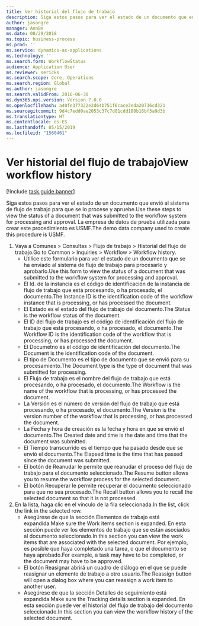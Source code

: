 ```yaml
---
title: Ver historial del flujo de trabajo
description: Siga estos pasos para ver el estado de un documento que envió al sistema de flujo de trabajo para que se lo procese y apruebe.
author: jasongre
manager: AnnBe
ms.date: 08/29/2018
ms.topic: business-process
ms.prod: ''
ms.service: dynamics-ax-applications
ms.technology: ''
ms.search.form: WorkflowStatus
audience: Application User
ms.reviewer: sericks
ms.search.scope: Core, Operations
ms.search.region: Global
ms.author: jasongre
ms.search.validFrom: 2016-06-30
ms.dyn365.ops.version: Version 7.0.0
ms.openlocfilehash: a40fe377322e2d64b751f6cace3eda20736cd321
ms.sourcegitcommit: 9d4c7edd0ae2053c37c7d81cdd180b16bf3a9d3b
ms.translationtype: HT
ms.contentlocale: es-ES
ms.lasthandoff: 05/15/2019
ms.locfileid: "1560461"
---
```

# <a name="view-workflow-history"></a><span data-ttu-id="c46ac-103">Ver historial del flujo de trabajo</span><span class="sxs-lookup"><span data-stu-id="c46ac-103">View workflow history</span></span>

[!include [task guide banner](../../includes/task-guide-banner.md)]

<span data-ttu-id="c46ac-104">Siga estos pasos para ver el estado de un documento que envió al sistema de flujo de trabajo para que se lo procese y apruebe.</span><span class="sxs-lookup"><span data-stu-id="c46ac-104">Use these steps to view the status of a document that was submitted to the workflow system for processing and approval.</span></span> <span data-ttu-id="c46ac-105">La empresa de datos de prueba utilizada para crear este procedimiento es USMF.</span><span class="sxs-lookup"><span data-stu-id="c46ac-105">The demo data company used to create this procedure is USMF.</span></span>

1. <span data-ttu-id="c46ac-106">Vaya a Comunes > Consultas > Flujo de trabajo > Historial del flujo de trabajo.</span><span class="sxs-lookup"><span data-stu-id="c46ac-106">Go to Common > Inquiries > Workflow > Workflow history.</span></span>
    * <span data-ttu-id="c46ac-107">Utilice este formulario para ver el estado de un documento que se ha enviado al sistema de flujo de trabajo para procesarlo y aprobarlo.</span><span class="sxs-lookup"><span data-stu-id="c46ac-107">Use this form to view the status of a document that was submitted to the workflow system for processing and approval.</span></span>  
    * <span data-ttu-id="c46ac-108">El Id. de la instancia es 	el código de identificación de la instancia de flujo de trabajo que está procesando, o ha procesado, el documento.</span><span class="sxs-lookup"><span data-stu-id="c46ac-108">The Instance ID is      the identification code of the workflow instance that is processing, or has processed the document.</span></span>  
    * <span data-ttu-id="c46ac-109">El Estado es el estado del flujo de trabajo del documento.</span><span class="sxs-lookup"><span data-stu-id="c46ac-109">The Status is the workflow status of the document.</span></span>  
    * <span data-ttu-id="c46ac-110">El ID del flujo de trabajo es el código de identificación del flujo de trabajo que está procesando, o ha procesado, el documento.</span><span class="sxs-lookup"><span data-stu-id="c46ac-110">The Workflow ID is the identification code of the workflow that is processing, or has processed the document.</span></span>  
    * <span data-ttu-id="c46ac-111">El Documetno es el código de identificación del documento.</span><span class="sxs-lookup"><span data-stu-id="c46ac-111">The Document is the identification code of the document.</span></span>  
    * <span data-ttu-id="c46ac-112">El tipo de Documento es el tipo de documento que se envió para su procesamiento.</span><span class="sxs-lookup"><span data-stu-id="c46ac-112">The Document type is the type of document that was submitted for processing.</span></span>  
    * <span data-ttu-id="c46ac-113">El Flujo de trabajo es el nombre del flujo de trabajo que está procesando, o ha procesado, el documento.</span><span class="sxs-lookup"><span data-stu-id="c46ac-113">The Workflow is the name of the workflow that is processing, or has processed the document.</span></span>  
    * <span data-ttu-id="c46ac-114">La Versión es el número de versión del flujo de trabajo que está procesando, o ha procesado, el documento.</span><span class="sxs-lookup"><span data-stu-id="c46ac-114">The Version is the version number of the workflow that is processing, or has processed the document.</span></span>  
    * <span data-ttu-id="c46ac-115">La Fecha y hora de creación es la fecha y hora en que se envió el documento.</span><span class="sxs-lookup"><span data-stu-id="c46ac-115">The Created date and time is the date and time that the document was submitted.</span></span>  
    * <span data-ttu-id="c46ac-116">El Tiempo transcurrido es el tiempo que ha pasado desde que se envió el documento.</span><span class="sxs-lookup"><span data-stu-id="c46ac-116">The Elapsed time is the time that has passed since the document was submitted.</span></span>  
    * <span data-ttu-id="c46ac-117">El botón de Reanudar le permite que reanudar el proceso del flujo de trabajo para el documento seleccionado.</span><span class="sxs-lookup"><span data-stu-id="c46ac-117">The Resume button allows you to resume the workflow process for the selected document.</span></span>  
    * <span data-ttu-id="c46ac-118">El botón Recuperar le permite recuperar el documento seleccionado para que no sea procesado.</span><span class="sxs-lookup"><span data-stu-id="c46ac-118">The Recall button allows you to recall the selected document so that it is not processed.</span></span>   
2. <span data-ttu-id="c46ac-119">En la lista, haga clic en el vínculo de la fila seleccionada.</span><span class="sxs-lookup"><span data-stu-id="c46ac-119">In the list, click the link in the selected row.</span></span>
    * <span data-ttu-id="c46ac-120">Asegúrese de que la sección Elementos de trabajo está expandida.</span><span class="sxs-lookup"><span data-stu-id="c46ac-120">Make sure the Work items section is expanded.</span></span>    <span data-ttu-id="c46ac-121">En esta sección puede ver los elementos de trabajo que se están asociados al documento seleccionado.</span><span class="sxs-lookup"><span data-stu-id="c46ac-121">In this section you can view the work items that are associated with the selected document.</span></span> <span data-ttu-id="c46ac-122">Por ejemplo, es posible que haya completado una tarea, o que el documento se haya aprobado.</span><span class="sxs-lookup"><span data-stu-id="c46ac-122">For example, a task may have to be completed, or the document may have to be approved.</span></span>  
    * <span data-ttu-id="c46ac-123">El botón Reasignar abrirá un cuadro de diálogo en el que se puede reasignar un elemento de trabajo a otro usuario.</span><span class="sxs-lookup"><span data-stu-id="c46ac-123">The Reassign button will open a dialog box where you can reassign a work item to another user.</span></span>  
    * <span data-ttu-id="c46ac-124">Asegúrese de que la sección Detalles de seguimiento está expandida.</span><span class="sxs-lookup"><span data-stu-id="c46ac-124">Make sure the Tracking details section is expanded.</span></span>    <span data-ttu-id="c46ac-125">En esta sección puede ver el historial del flujo de trabajo del documento seleccionado.</span><span class="sxs-lookup"><span data-stu-id="c46ac-125">In this section you can view the workflow history of the selected document.</span></span>  

